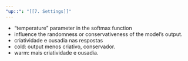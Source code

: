 ```yaml
---
"up::": "[[7. Settings]]"
---
```



- “temperature” parameter in the softmax function
- influence the randomness or conservativeness of the model’s output.
- criatividade e ousadia nas respostas
- cold: output menos criativo, conservador.
- warm: mais criatividade e ousadia.